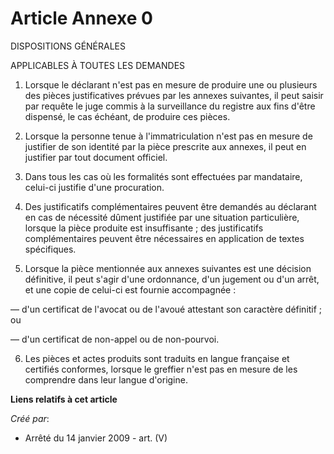 # Article Annexe 0

DISPOSITIONS GÉNÉRALES

APPLICABLES À TOUTES LES DEMANDES

1. Lorsque le déclarant n'est pas en mesure de produire une ou plusieurs des pièces justificatives prévues par les annexes
suivantes, il peut saisir par requête le juge commis à la surveillance du registre aux fins d'être dispensé, le cas échéant,
de produire ces pièces.

2. Lorsque la personne tenue à l'immatriculation n'est pas en mesure de justifier de son identité par la pièce prescrite aux
annexes, il peut en justifier par tout document officiel.

3. Dans tous les cas où les formalités sont effectuées par mandataire, celui-ci justifie d'une procuration.

4. Des justificatifs complémentaires peuvent être demandés au déclarant en cas de nécessité dûment justifiée par une
situation particulière, lorsque la pièce produite est insuffisante ; des justificatifs complémentaires peuvent être
nécessaires en application de textes spécifiques.

5. Lorsque la pièce mentionnée aux annexes suivantes est une décision définitive, il peut s'agir d'une ordonnance, d'un
jugement ou d'un arrêt, et une copie de celui-ci est fournie accompagnée :

― d'un certificat de l'avocat ou de l'avoué attestant son caractère définitif ; ou

― d'un certificat de non-appel ou de non-pourvoi.

6. Les pièces et actes produits sont traduits en langue française et certifiés conformes, lorsque le greffier n'est pas en
mesure de les comprendre dans leur langue d'origine.

**Liens relatifs à cet article**

_Créé par_:

  - Arrêté du 14 janvier 2009 - art. (V)
